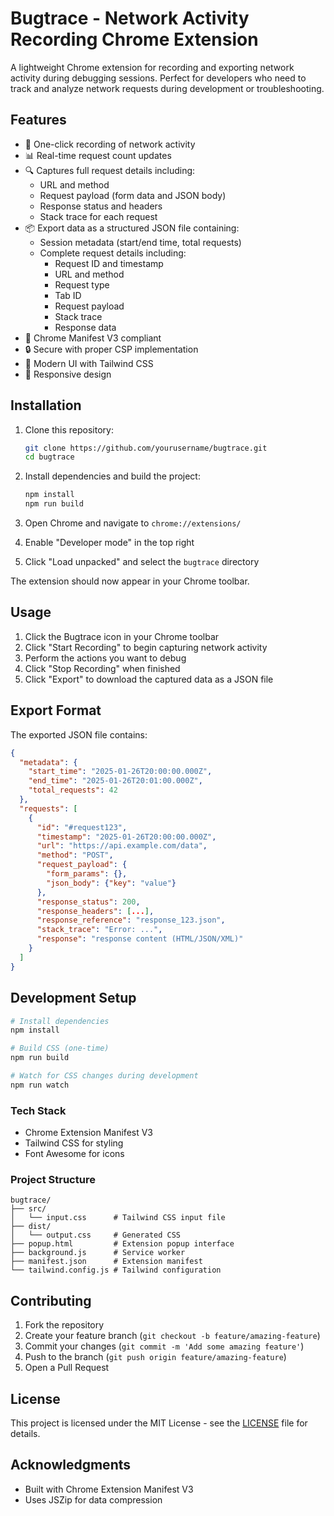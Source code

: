 # Bugtrace - Network Activity Recording Chrome Extension

A lightweight Chrome extension for recording and exporting network activity during debugging sessions. Perfect for developers who need to track and analyze network requests during development or troubleshooting.

## Features

- 🔴 One-click recording of network activity
- 📊 Real-time request count updates
- 🔍 Captures full request details including:
  - URL and method
  - Request payload (form data and JSON body)
  - Response status and headers
  - Stack trace for each request
- 📦 Export data as a structured JSON file containing:
  - Session metadata (start/end time, total requests)
  - Complete request details including:
    - Request ID and timestamp
    - URL and method
    - Request type
    - Tab ID
    - Request payload
    - Stack trace
    - Response data
- 🎯 Chrome Manifest V3 compliant
- 🔒 Secure with proper CSP implementation
- 💅 Modern UI with Tailwind CSS
- 📱 Responsive design

## Installation

1. Clone this repository:
   ```bash
   git clone https://github.com/yourusername/bugtrace.git
   cd bugtrace
   ```

2. Install dependencies and build the project:
   ```bash
   npm install
   npm run build
   ```

3. Open Chrome and navigate to `chrome://extensions/`

4. Enable "Developer mode" in the top right

5. Click "Load unpacked" and select the `bugtrace` directory

The extension should now appear in your Chrome toolbar.

## Usage

1. Click the Bugtrace icon in your Chrome toolbar
2. Click "Start Recording" to begin capturing network activity
3. Perform the actions you want to debug
4. Click "Stop Recording" when finished
5. Click "Export" to download the captured data as a JSON file

## Export Format

The exported JSON file contains:

```json
{
  "metadata": {
    "start_time": "2025-01-26T20:00:00.000Z",
    "end_time": "2025-01-26T20:01:00.000Z",
    "total_requests": 42
  },
  "requests": [
    {
      "id": "#request123",
      "timestamp": "2025-01-26T20:00:00.000Z",
      "url": "https://api.example.com/data",
      "method": "POST",
      "request_payload": {
        "form_params": {},
        "json_body": {"key": "value"}
      },
      "response_status": 200,
      "response_headers": [...],
      "response_reference": "response_123.json",
      "stack_trace": "Error: ...",
      "response": "response content (HTML/JSON/XML)"
    }
  ]
}
```

## Development Setup

```bash
# Install dependencies
npm install

# Build CSS (one-time)
npm run build

# Watch for CSS changes during development
npm run watch
```

### Tech Stack
- Chrome Extension Manifest V3
- Tailwind CSS for styling
- Font Awesome for icons

### Project Structure
```
bugtrace/
├── src/
│   └── input.css      # Tailwind CSS input file
├── dist/
│   └── output.css     # Generated CSS
├── popup.html         # Extension popup interface
├── background.js      # Service worker
├── manifest.json      # Extension manifest
└── tailwind.config.js # Tailwind configuration
```

## Contributing

1. Fork the repository
2. Create your feature branch (`git checkout -b feature/amazing-feature`)
3. Commit your changes (`git commit -m 'Add some amazing feature'`)
4. Push to the branch (`git push origin feature/amazing-feature`)
5. Open a Pull Request

## License

This project is licensed under the MIT License - see the [LICENSE](LICENSE) file for details.

## Acknowledgments

- Built with Chrome Extension Manifest V3
- Uses JSZip for data compression
